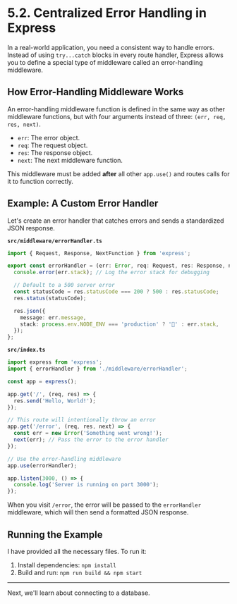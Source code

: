 # 5.2. Centralized Error Handling in Express

In a real-world application, you need a consistent way to handle errors. Instead of using `try...catch` blocks in every route handler, Express allows you to define a special type of middleware called an error-handling middleware.

## How Error-Handling Middleware Works

An error-handling middleware function is defined in the same way as other middleware functions, but with four arguments instead of three: `(err, req, res, next)`.

-   `err`: The error object.
-   `req`: The request object.
-   `res`: The response object.
-   `next`: The next middleware function.

This middleware must be added **after** all other `app.use()` and routes calls for it to function correctly.

## Example: A Custom Error Handler

Let's create an error handler that catches errors and sends a standardized JSON response.

**`src/middleware/errorHandler.ts`**
```typescript
import { Request, Response, NextFunction } from 'express';

export const errorHandler = (err: Error, req: Request, res: Response, next: NextFunction) => {
  console.error(err.stack); // Log the error stack for debugging

  // Default to a 500 server error
  const statusCode = res.statusCode === 200 ? 500 : res.statusCode;
  res.status(statusCode);

  res.json({
    message: err.message,
    stack: process.env.NODE_ENV === 'production' ? '🥞' : err.stack,
  });
};
```

**`src/index.ts`**
```typescript
import express from 'express';
import { errorHandler } from './middleware/errorHandler';

const app = express();

app.get('/', (req, res) => {
  res.send('Hello, World!');
});

// This route will intentionally throw an error
app.get('/error', (req, res, next) => {
  const err = new Error('Something went wrong!');
  next(err); // Pass the error to the error handler
});

// Use the error-handling middleware
app.use(errorHandler);

app.listen(3000, () => {
  console.log('Server is running on port 3000');
});
```

When you visit `/error`, the error will be passed to the `errorHandler` middleware, which will then send a formatted JSON response.

## Running the Example

I have provided all the necessary files. To run it:

1.  Install dependencies: `npm install`
2.  Build and run: `npm run build && npm start`

---

Next, we'll learn about connecting to a database.
